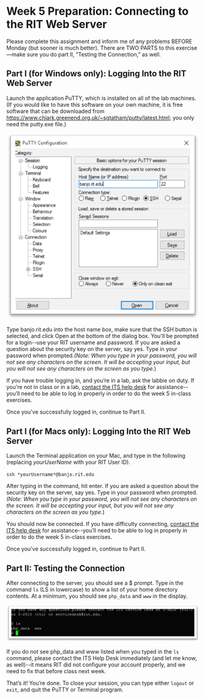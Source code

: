 # Week 5 Preparation: Connecting to the RIT Web Server
Please complete this assignment and inform me of any problems BEFORE Monday (but sooner is much better). There are TWO PARTS to this exercise—make sure you do part II, “Testing the Connection,” as well. 

## Part I (for Windows only): Logging Into the RIT Web Server 

Launch the application PuTTY, which is installed on all of the lab machines. (If you would like to have this software on your own machine, it is free software that can be downloaded from https://www.chiark.greenend.org.uk/~sgtatham/putty/latest.html; you only need the putty.exe file.) 

![PuTTY Login Screen](putty-login.png)

Type banjo.rit.edu into the host name box, make sure that the SSH button is selected, and click Open at the bottom of the dialog box. You'll be prompted for a login--use your RIT username and password. If you are asked a question about the security key on the server, say yes. Type in your password when prompted.*(Note: When you type in your password, you will not see any characters on the screen. It will be accepting your input, but you will not see any characters on the screen as you type.*)

If you have trouble logging in, and you’re in a lab, ask the labbie on duty. If you're not in class or in a lab, [contact the ITS help desk](https://www.rit.edu/its/help-support/hours-contact) for assistance--you’ll need to be able to log in properly in order to do the week 5 in-class exercises. 

Once you've successfully logged in, continue to Part II.

## Part I (for Macs only): Logging Into the RIT Web Server

Launch the Terminal application on your Mac, and type in the following (replacing *yourUserName* with your RIT User ID). 

`ssh *yourUsername*@banjo.rit.edu`  

After typing in the command, hit enter. If you are asked a question about the security key on the server, say yes. Type in your password when prompted. *(Note: When you type in your password, you will not see any characters on the screen. It will be accepting your input, but you will not see any characters on the screen as you type.*)

You should now be connected. If you have difficulty connecting, [contact the ITS help desk](https://www.rit.edu/its/help-support/hours-contact) for assistance--you’ll need to be able to log in properly in order to do the week 5 in-class exercises.

Once you've successfully logged in, continue to Part II.

## Part II:  Testing the Connection 

After connecting to the server, you should see a $ prompt. Type in the command  `ls`  (LS in lowercase) to show a list of your home directory contents. At a minimum, you should see `php_data` and `www` in the display.  

![banjo directory listing](banjo-prompt.png)


If you do *not* see php_data  and www listed when you typed in the `ls` command, please contact the ITS Help Desk immediately (and let me know, as well)--it means RIT did not configure your account properly, and we need to fix that before class next week.

That’s it! You’re done. To close your session, you can type either `logout` or `exit`, and quit the PuTTY or Terminal program. 

